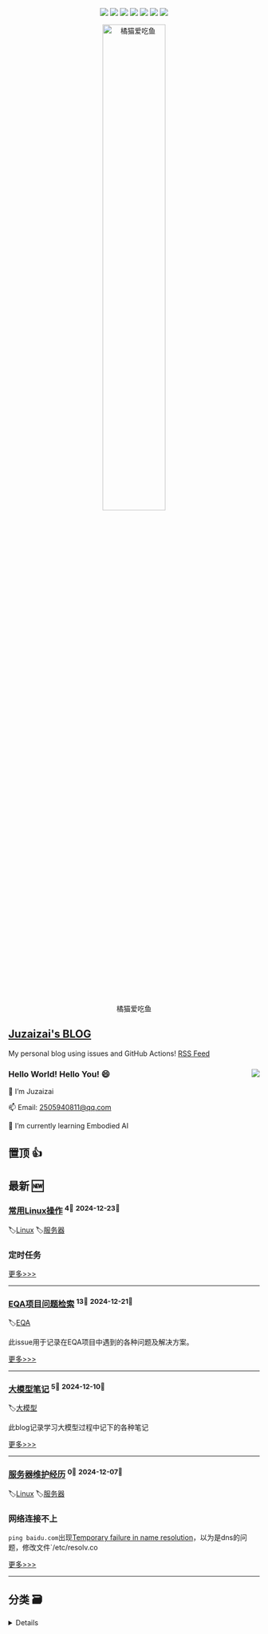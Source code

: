 

<p align='center'>
    <img src="https://badgen.net/badge/labels/10"/>
    <img src="https://badgen.net/github/issues/aqvq/aqvq"/>
    <img src="https://badgen.net/badge/last-commit/2024-12-23"/>
    <img src="https://badgen.net/github/forks/aqvq/aqvq"/>
    <img src="https://badgen.net/github/stars/aqvq/aqvq"/>
    <img src="https://badgen.net/github/watchers/aqvq/aqvq"/>
    <img src="https://badgen.net/github/release/aqvq/aqvq"/>
</p>



<p align='center'>
<a href='https://github.com/aqvq/aqvq/issues/5#issuecomment-2506161688'>
<img src='https://github.com/user-attachments/assets/7cd896fc-0b9c-40f6-bf9e-bbc62da11e7a' width='50%' alt='
橘猫爱吃鱼'>
</a>
</p>
<p align='center'>
<span>
橘猫爱吃鱼</span>
</p>


## [Juzaizai's BLOG](https://github.com/aqvq/aqvq)

My personal blog using issues and GitHub Actions! [RSS Feed](https://raw.githubusercontent.com/aqvq/aqvq/main/feed.xml) 

### Hello World! Hello You! 😄  <image align="right" src="https://github-readme-stats.vercel.app/api?username=aqvq&show_icons=true&hide_title=true&theme=gradient" />

🔭 I’m Juzaizai

📫 Email: 2505940811@qq.com

🌱 I’m currently learning Embodied AI


## 置顶 :thumbsup: 
## 最新 :new: 

### [常用Linux操作](https://github.com/aqvq/aqvq/issues/7) <sup>4💬</sup> <sup>2024-12-23📆</sup>

:label:[Linux](https://github.com/aqvq/aqvq/labels/Linux) :label:[服务器](https://github.com/aqvq/aqvq/labels/%E6%9C%8D%E5%8A%A1%E5%99%A8)

### 定时任务



[更多>>>](https://github.com/aqvq/aqvq/issues/7)

---


### [EQA项目问题检索](https://github.com/aqvq/aqvq/issues/9) <sup>13💬</sup> <sup>2024-12-21📆</sup>

:label:[EQA](https://github.com/aqvq/aqvq/labels/EQA)

此issue用于记录在EQA项目中遇到的各种问题及解决方案。

[更多>>>](https://github.com/aqvq/aqvq/issues/9)

---


### [大模型笔记](https://github.com/aqvq/aqvq/issues/10) <sup>5💬</sup> <sup>2024-12-10📆</sup>

:label:[大模型](https://github.com/aqvq/aqvq/labels/%E5%A4%A7%E6%A8%A1%E5%9E%8B)

此blog记录学习大模型过程中记下的各种笔记

[更多>>>](https://github.com/aqvq/aqvq/issues/10)

---


### [服务器维护经历](https://github.com/aqvq/aqvq/issues/8) <sup>0💬</sup> <sup>2024-12-07📆</sup>

:label:[Linux](https://github.com/aqvq/aqvq/labels/Linux) :label:[服务器](https://github.com/aqvq/aqvq/labels/%E6%9C%8D%E5%8A%A1%E5%99%A8)

### 网络连接不上

`ping baidu.com`出现[Temporary failure in name resolution](https://www.cnblogs.com/hanframe/p/17095506.html)，以为是dns的问题，修改文件`/etc/resolv.co

[更多>>>](https://github.com/aqvq/aqvq/issues/8)

---


## 分类  :card_file_box: 
<details>
    <summary>
        Details
    </summary>


<details>
<summary>EQA	<sup>1📰</sup></summary>

- [EQA项目问题检索](https://github.com/aqvq/aqvq/issues/9)  <sup>13💬</sup> <sup>2024-12-21📆</sup>  	 


</details>

<details>
<summary>Linux	<sup>2📰</sup></summary>

- [服务器维护经历](https://github.com/aqvq/aqvq/issues/8)  <sup>0💬</sup> <sup>2024-12-07📆</sup>  	 
- [常用Linux操作](https://github.com/aqvq/aqvq/issues/7)  <sup>4💬</sup> <sup>2024-12-23📆</sup>  	 


</details>

<details>
<summary>YOLO	<sup>0📰</sup></summary>



</details>

<details>
<summary>大模型	<sup>1📰</sup></summary>

- [大模型笔记](https://github.com/aqvq/aqvq/issues/10)  <sup>5💬</sup> <sup>2024-12-10📆</sup>  	 


</details>

<details>
<summary>实用工具	<sup>0📰</sup></summary>



</details>

<details>
<summary>服务器	<sup>2📰</sup></summary>

- [服务器维护经历](https://github.com/aqvq/aqvq/issues/8)  <sup>0💬</sup> <sup>2024-12-07📆</sup>  	 
- [常用Linux操作](https://github.com/aqvq/aqvq/issues/7)  <sup>4💬</sup> <sup>2024-12-23📆</sup>  	 


</details>

<details>
<summary>目标检测	<sup>0📰</sup></summary>



</details>

<details>
<summary>计算机视觉	<sup>0📰</sup></summary>



</details>


</details>    
